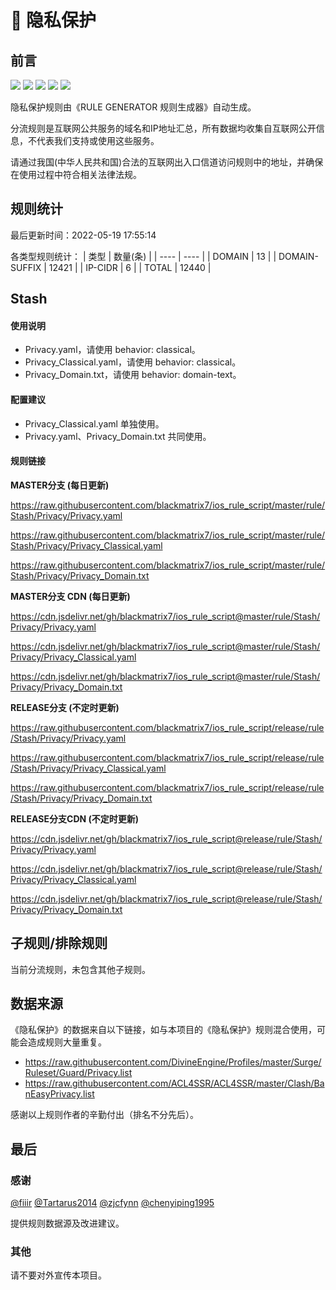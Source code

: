 # 🧸 隐私保护

## 前言

![](https://shields.io/badge/-移除重复规则-ff69b4) ![](https://shields.io/badge/-移除无法解析的域名-important) ![](https://shields.io/badge/-DOMAIN与DOMAIN--SUFFIX合并-green) ![](https://shields.io/badge/-DOMAIN--SUFFIX间合并-critical) ![](https://shields.io/badge/-IP--CIDR(6)合并-blueviolet) 

隐私保护规则由《RULE GENERATOR 规则生成器》自动生成。

分流规则是互联网公共服务的域名和IP地址汇总，所有数据均收集自互联网公开信息，不代表我们支持或使用这些服务。

请通过我国(中华人民共和国)合法的互联网出入口信道访问规则中的地址，并确保在使用过程中符合相关法律法规。

## 规则统计

最后更新时间：2022-05-19 17:55:14

各类型规则统计：
| 类型 | 数量(条)  | 
| ---- | ----  |
| DOMAIN | 13  | 
| DOMAIN-SUFFIX | 12421  | 
| IP-CIDR | 6  | 
| TOTAL | 12440  | 


## Stash 

#### 使用说明
- Privacy.yaml，请使用 behavior: classical。
- Privacy_Classical.yaml，请使用 behavior: classical。
- Privacy_Domain.txt，请使用 behavior: domain-text。

#### 配置建议
- Privacy_Classical.yaml 单独使用。
- Privacy.yaml、Privacy_Domain.txt 共同使用。

#### 规则链接
**MASTER分支 (每日更新)**

https://raw.githubusercontent.com/blackmatrix7/ios_rule_script/master/rule/Stash/Privacy/Privacy.yaml

https://raw.githubusercontent.com/blackmatrix7/ios_rule_script/master/rule/Stash/Privacy/Privacy_Classical.yaml

https://raw.githubusercontent.com/blackmatrix7/ios_rule_script/master/rule/Stash/Privacy/Privacy_Domain.txt

**MASTER分支 CDN (每日更新)**

https://cdn.jsdelivr.net/gh/blackmatrix7/ios_rule_script@master/rule/Stash/Privacy/Privacy.yaml

https://cdn.jsdelivr.net/gh/blackmatrix7/ios_rule_script@master/rule/Stash/Privacy/Privacy_Classical.yaml

https://cdn.jsdelivr.net/gh/blackmatrix7/ios_rule_script@master/rule/Stash/Privacy/Privacy_Domain.txt

**RELEASE分支 (不定时更新)**

https://raw.githubusercontent.com/blackmatrix7/ios_rule_script/release/rule/Stash/Privacy/Privacy.yaml

https://raw.githubusercontent.com/blackmatrix7/ios_rule_script/release/rule/Stash/Privacy/Privacy_Classical.yaml

https://raw.githubusercontent.com/blackmatrix7/ios_rule_script/release/rule/Stash/Privacy/Privacy_Domain.txt

**RELEASE分支CDN (不定时更新)**

https://cdn.jsdelivr.net/gh/blackmatrix7/ios_rule_script@release/rule/Stash/Privacy/Privacy.yaml

https://cdn.jsdelivr.net/gh/blackmatrix7/ios_rule_script@release/rule/Stash/Privacy/Privacy_Classical.yaml

https://cdn.jsdelivr.net/gh/blackmatrix7/ios_rule_script@release/rule/Stash/Privacy/Privacy_Domain.txt

## 子规则/排除规则


当前分流规则，未包含其他子规则。

## 数据来源

《隐私保护》的数据来自以下链接，如与本项目的《隐私保护》规则混合使用，可能会造成规则大量重复。

- https://raw.githubusercontent.com/DivineEngine/Profiles/master/Surge/Ruleset/Guard/Privacy.list
- https://raw.githubusercontent.com/ACL4SSR/ACL4SSR/master/Clash/BanEasyPrivacy.list


感谢以上规则作者的辛勤付出（排名不分先后）。

## 最后

### 感谢

[@fiiir](https://github.com/fiiir) [@Tartarus2014](https://github.com/Tartarus2014) [@zjcfynn](https://github.com/zjcfynn) [@chenyiping1995](https://github.com/chenyiping1995) 

提供规则数据源及改进建议。

### 其他

请不要对外宣传本项目。